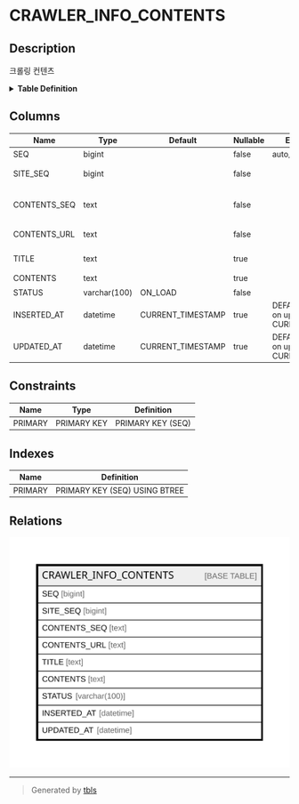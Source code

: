 # CRAWLER_INFO_CONTENTS

## Description

크롤링 컨텐츠

<details>
<summary><strong>Table Definition</strong></summary>

```sql
CREATE TABLE `CRAWLER_INFO_CONTENTS` (
  `SEQ` bigint NOT NULL AUTO_INCREMENT COMMENT '순번',
  `SITE_SEQ` bigint NOT NULL COMMENT '크롤링 사이트',
  `CONTENTS_SEQ` text NOT NULL COMMENT '컨텐츠 번호(사이트 종속)',
  `CONTENTS_URL` text NOT NULL COMMENT '컨텐츠 URL',
  `TITLE` text COMMENT '컨텐츠 제목',
  `CONTENTS` text COMMENT '컨텐츠 ',
  `STATUS` varchar(100) NOT NULL DEFAULT 'ON_LOAD' COMMENT '로딩상태',
  `INSERTED_AT` datetime DEFAULT CURRENT_TIMESTAMP ON UPDATE CURRENT_TIMESTAMP COMMENT '생성일시',
  `UPDATED_AT` datetime DEFAULT CURRENT_TIMESTAMP ON UPDATE CURRENT_TIMESTAMP COMMENT '수정일시',
  PRIMARY KEY (`SEQ`)
) ENGINE=InnoDB AUTO_INCREMENT=[Redacted by tbls] DEFAULT CHARSET=utf8mb4 COLLATE=utf8mb4_0900_ai_ci COMMENT='크롤링 컨텐츠'
```

</details>

## Columns

| Name | Type | Default | Nullable | Extra Definition | Children | Parents | Comment |
| ---- | ---- | ------- | -------- | ---------------- | -------- | ------- | ------- |
| SEQ | bigint |  | false | auto_increment |  |  | 순번 |
| SITE_SEQ | bigint |  | false |  |  |  | 크롤링 사이트 |
| CONTENTS_SEQ | text |  | false |  |  |  | 컨텐츠 번호(사이트 종속) |
| CONTENTS_URL | text |  | false |  |  |  | 컨텐츠 URL |
| TITLE | text |  | true |  |  |  | 컨텐츠 제목 |
| CONTENTS | text |  | true |  |  |  | 컨텐츠  |
| STATUS | varchar(100) | ON_LOAD | false |  |  |  | 로딩상태 |
| INSERTED_AT | datetime | CURRENT_TIMESTAMP | true | DEFAULT_GENERATED on update CURRENT_TIMESTAMP |  |  | 생성일시 |
| UPDATED_AT | datetime | CURRENT_TIMESTAMP | true | DEFAULT_GENERATED on update CURRENT_TIMESTAMP |  |  | 수정일시 |

## Constraints

| Name | Type | Definition |
| ---- | ---- | ---------- |
| PRIMARY | PRIMARY KEY | PRIMARY KEY (SEQ) |

## Indexes

| Name | Definition |
| ---- | ---------- |
| PRIMARY | PRIMARY KEY (SEQ) USING BTREE |

## Relations

![er](CRAWLER_INFO_CONTENTS.svg)

---

> Generated by [tbls](https://github.com/k1LoW/tbls)

